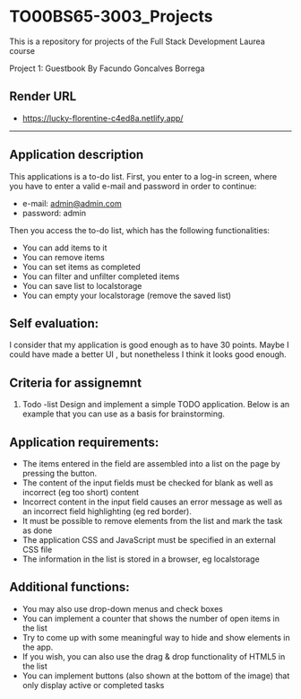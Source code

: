 # TO00BS65-3003_Projects
This is a repository for projects of the Full Stack Development Laurea course

Project 1: Guestbook
By Facundo Goncalves Borrega

## Render URL
- https://lucky-florentine-c4ed8a.netlify.app/

---

## Application description

This applications is a to-do list. First, you enter to a log-in screen, where you have to enter a valid e-mail and password in order to continue:
- e-mail: admin@admin.com
- password: admin

Then you access the to-do list, which has the following functionalities:
- You can add items to it
- You can remove items
- You can set items as completed
- You can filter and unfilter completed items
- You can save list to localstorage
- You can empty your localstorage (remove the saved list)

## Self evaluation:

I consider that my application is good enough as to have 30 points. Maybe I could have made a better UI , but nonetheless I think it looks good enough.

## Criteria for assignemnt

1. Todo -list
Design and implement a simple TODO application. Below is an example that you can use as a basis for brainstorming.

## Application requirements:

- The items entered in the field are assembled into a list on the page by pressing the button.
- The content of the input fields must be checked for blank as well as incorrect (eg too short) content
- Incorrect content in the input field causes an error message as well as an incorrect field highlighting (eg red border).
- It must be possible to remove elements from the list and mark the task as done
- The application CSS and JavaScript must be specified in an external CSS file
- The information in the list is stored in a browser, eg localstorage

## Additional functions:

- You may also use drop-down menus and check boxes
- You can implement a counter that shows the number of open items in the list
- Try to come up with some meaningful way to hide and show elements in the app.
- If you wish, you can also use the drag & drop functionality of HTML5 in the list
- You can implement buttons (also shown at the bottom of the image) that only display active or completed tasks

